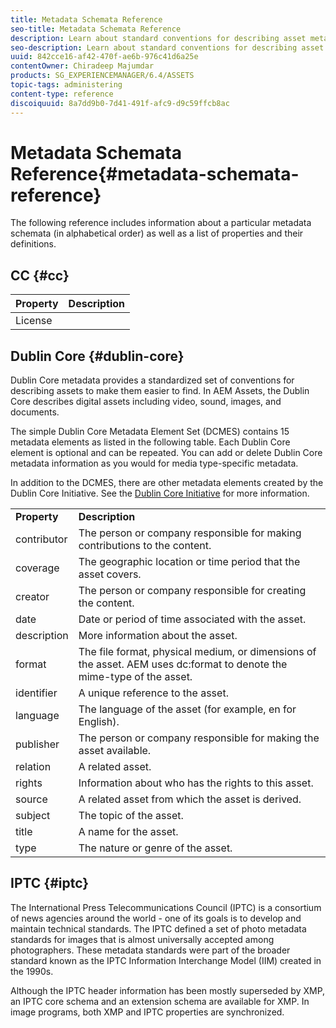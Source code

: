 ```yaml
---
title: Metadata Schemata Reference
seo-title: Metadata Schemata Reference
description: Learn about standard conventions for describing asset metadata, including Dublin Core, IPTC, and other metadata schema. 
seo-description: Learn about standard conventions for describing asset metadata, including Dublin Core, IPTC, and other metadata schema. 
uuid: 842cce16-af42-470f-ae6b-976c41d6a25e
contentOwner: Chiradeep Majumdar
products: SG_EXPERIENCEMANAGER/6.4/ASSETS
topic-tags: administering
content-type: reference
discoiquuid: 8a7dd9b0-7d41-491f-afc9-d9c59ffcb8ac
---
```


# Metadata Schemata Reference{#metadata-schemata-reference}

The following reference includes information about a particular metadata schemata (in alphabetical order) as well as a list of properties and their definitions.

## CC {#cc}

| **Property** |**Description** |
|---|---|
| License |  |

## Dublin Core {#dublin-core}

Dublin Core metadata provides a standardized set of conventions for describing assets to make them easier to find. In AEM Assets, the Dublin Core describes digital assets including video, sound, images, and documents.

The simple Dublin Core Metadata Element Set (DCMES) contains 15 metadata elements as listed in the following table. Each Dublin Core element is optional and can be repeated. You can add or delete Dublin Core metadata information as you would for media type-specific metadata.

In addition to the DCMES, there are other metadata elements created by the Dublin Core Initiative. See the [Dublin Core Initiative](http://dublincore.org/) for more information.

<table> 
 <tbody>
  <tr>
   <td><strong>Property</strong></td> 
   <td><strong>Description</strong></td> 
  </tr>
  <tr>
   <td>contributor</td> 
   <td>The person or company responsible for making contributions to the content.</td> 
  </tr>
  <tr>
   <td>coverage</td> 
   <td>The geographic location or time period that the asset covers.<br /> </td> 
  </tr>
  <tr>
   <td>creator</td> 
   <td>The person or company responsible for creating the content.</td> 
  </tr>
  <tr>
   <td>date</td> 
   <td>Date or period of time associated with the asset.<br /> </td> 
  </tr>
  <tr>
   <td>description</td> 
   <td>More information about the asset.</td> 
  </tr>
  <tr>
   <td>format</td> 
   <td>The file format, physical medium, or dimensions of the asset. AEM uses <span class="code">dc:format</span> to denote the mime-type of the asset.<br /> </td> 
  </tr>
  <tr>
   <td>identifier</td> 
   <td>A unique reference to the asset.</td> 
  </tr>
  <tr>
   <td>language</td> 
   <td>The language of the asset (for example, en for English).</td> 
  </tr>
  <tr>
   <td>publisher</td> 
   <td>The person or company responsible for making the asset available.</td> 
  </tr>
  <tr>
   <td>relation</td> 
   <td>A related asset.</td> 
  </tr>
  <tr>
   <td>rights</td> 
   <td>Information about who has the rights to this asset.</td> 
  </tr>
  <tr>
   <td>source</td> 
   <td>A related asset from which the asset is derived.</td> 
  </tr>
  <tr>
   <td>subject</td> 
   <td>The topic of the asset.<br /> </td> 
  </tr>
  <tr>
   <td>title</td> 
   <td>A name for the asset.</td> 
  </tr>
  <tr>
   <td>type</td> 
   <td>The nature or genre of the asset.</td> 
  </tr>
 </tbody>
</table>

## IPTC {#iptc}

The International Press Telecommunications Council (IPTC) is a consortium of news agencies around the world - one of its goals is to develop and maintain technical standards. The IPTC defined a set of photo metadata standards for images that is almost universally accepted among photographers. These metadata standards were part of the broader standard known as the IPTC Information Interchange Model (IIM) created in the 1990s.

Although the IPTC header information has been mostly superseded by XMP, an IPTC core schema and an extension schema are available for XMP. In image programs, both XMP and IPTC properties are synchronized.
